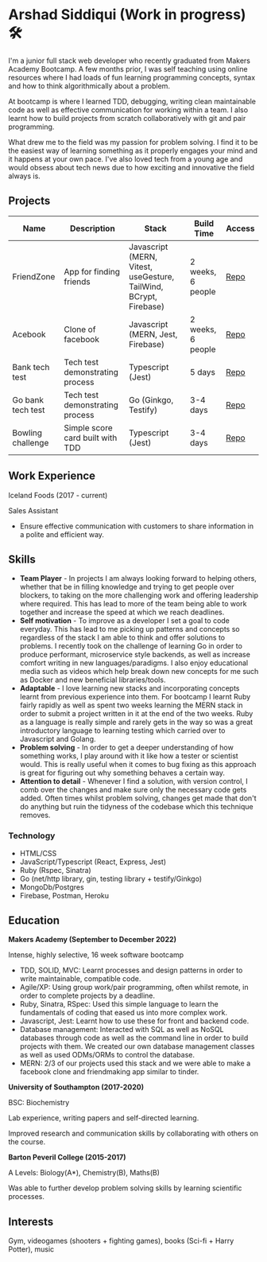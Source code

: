 # Arshad Siddiqui (Work in progress) 🛠

I'm a junior full stack web developer who recently graduated from Makers Academy Bootcamp. A few months prior, I was self teaching using online resources where I had loads of fun learning programming concepts, syntax and how to think algorithmically about a problem.

At bootcamp is where I learned TDD, debugging, writing clean maintainable code as well as effective communication for working within a team. I also learnt how to build projects from scratch collaboratively with git and pair programming.

What drew me to the field was my passion for problem solving. I find it to be the easiest way of learning something as it properly engages your mind and it happens at your own pace. I've also loved tech from a young age and would obsess about tech news due to how exciting and innovative the field always is.

## Projects

Name | Description | Stack | Build Time | Access
-----|-------------|-------|------------|--------
FriendZone | App for finding friends | Javascript (MERN, Vitest, useGesture, TailWind, BCrypt, Firebase) | 2 weeks, 6 people | [Repo](https://github.com/Dmum303/MERNsters-inc)
Acebook | Clone of facebook | Javascript (MERN, Jest, Firebase) | 2 weeks, 6 people | [Repo](https://github.com/Dmum303/acebook-team-bikini-bottom)
Bank tech test | Tech test demonstrating process | Typescript (Jest) | 5 days | [Repo](https://github.com/Arshad-Siddiqui/bank-tech-test)
Go bank tech test | Tech test demonstrating process | Go (Ginkgo, Testify) | 3-4 days | [Repo](https://github.com/Arshad-Siddiqui/go-bank-tech-test)
Bowling challenge | Simple score card built with TDD | Typescript (Jest) | 3-4 days | [Repo](https://github.com/Arshad-Siddiqui/bowling-challenge)

## Work Experience
Iceland Foods (2017 - current)

Sales Assistant

- Ensure effective communication with customers to share information in a polite and efficient way.

## Skills

- **Team Player** - In projects I am always looking forward to helping others, whether that be in filling knowledge and trying to get people over blockers, to taking on the more challenging work and offering leadership where required. This has lead to more of the team being able to work together and increase the speed at which we reach deadlines.
- **Self motivation** - To improve as a developer I set a goal to code everyday. This has lead to me picking up patterns and concepts so regardless of the stack I am able to think and offer solutions to problems. I recently took on the challenge of learning Go in order to produce performant, microservice style backends, as well as increase comfort writing in new languages/paradigms. I also enjoy educational media such as videos which help break down new concepts for me such as Docker and new beneficial libraries/tools.
- **Adaptable** - I love learning new stacks and incorporating concepts learnt from previous experience into them. For bootcamp I learnt Ruby fairly rapidly as well as spent two weeks learning the MERN stack in order to submit a project written in it at the end of the two weeks. Ruby as a language is really simple and rarely gets in the way so was a great introductory language to learning testing which carried over to Javascript and Golang.
- **Problem solving** - In order to get a deeper understanding of how something works, I play around with it like how a tester or scientist would. This is really useful when it comes to bug fixing as this approach is great for figuring out why something behaves a certain way. 
- **Attention to detail** - Whenever I find a solution, with version control, I comb over the changes and make sure only the necessary code gets added. Often times whilst problem solving, changes get made that don't do anything but ruin the tidyness of the codebase which this technique removes.

### Technology
- HTML/CSS
- JavaScript/Typescript (React, Express, Jest)
- Ruby (Rspec, Sinatra)
- Go (net/http library, gin, testing library + testify/Ginkgo)
- MongoDb/Postgres
- Firebase, Postman, Heroku

## Education

**Makers Academy (September to December 2022)**

Intense, highly selective, 16 week software bootcamp

- TDD, SOLID, MVC: Learnt processes and design patterns in order to write maintainable, compatible code.
- Agile/XP: Using group work/pair programming, often whilst remote, in order to complete projects by a deadline.
- Ruby, Sinatra, RSpec: Used this simple language to learn the fundamentals of coding that eased us into more complex work.
- Javascript, Jest: Learnt how to use these for front and backend code.
- Database management: Interacted with SQL as well as NoSQL databases through code as well as the command line in order to build projects with them. We created our own database management classes as well as used ODMs/ORMs to control the database.
- MERN: 2/3 of our projects used this stack and we were able to make a facebook clone and friendmaking app similar to tinder.

**University of Southampton (2017-2020)**

BSC: Biochemistry

Lab experience, writing papers and self-directed learning.

Improved research and communication skills by collaborating with others on the course.

**Barton Peveril College (2015-2017)**

A Levels: Biology(A*), Chemistry(B), Maths(B)

Was able to further develop problem solving skills by learning scientific processes.

## Interests

Gym, videogames (shooters + fighting games), books (Sci-fi + Harry Potter), music

